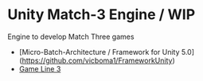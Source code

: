 # Unity Match-3 Engine / WIP
Engine to develop Match Three games
* [Micro-Batch-Architecture / Framework for Unity 5.0] (https://github.com/vicboma1/FrameworkUnity)
* [Game Line 3](https://github.com/vicboma1/Unity-game-line-3)
